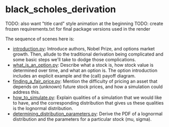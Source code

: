 # black_scholes_derivation

TODO: also want "title card" style animation at the beginning
TODO: create frozen requirements.txt for final package versions used in the render

The sequence of scenes here is:

* [introduction.py](introduction.py): Introduce authors, Nobel Prize, and options market growth. Then, allude to the
  traditional derivation being complicated and some basic steps we'll take to dodge those complications.
* [what_is_an_option.py](what_is_an_option.py): Describe what a stock is, how stock value is determined over time, and
  what an option is. The option introduction includes an explicit example and the (call) payoff diagram.
* [finding_a_fair_price.py](finding_a_fair_price.py): Mention the difficulty of pricing an asset that depends on
  (unknown) future stock prices, and how a simulation could address this.
* [how_to_simulate.py](how_to_simulate.py): Explain qualities of a simulation that we would like to have, and the
  corresponding distribution that gives us these qualities is the lognormal distribution.
* [determining_distribution_parameters.py](determining_distribution_parameters.py): Derive the PDF of a lognormal
  distribution and the parameters for a particular stock (mu, sigma).